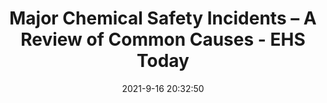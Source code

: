 ---
"title": "Major Chemical Safety Incidents – A Review of Common Causes - EHS Today"
"date": "2021-9-16 20:32:50"
"feed_name": "GOOGLENEWSINDUSTRIAL"
"feed_website": "https://news.google.com/search?q=industrial%2Bincident&hl=en-US&gl=US&ceid=US:en"
"feed_rss": "https://news.google.com/rss/search?q=industrial%2Bincident&hl=en-US&gl=US&ceid=US:en"
"link": "https://www.ehstoday.com/webinars/webinar/21175631/major-chemical-safety-incidents-a-review-of-common-causes"
"file": "_posts/2021-1-1-4d9da08fce3b4d44ee4d5669cec966975a3b828e.md"
"accident": "1"
"drilling": "0"
"dead": ""
"injured": ""
---